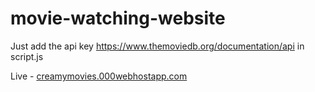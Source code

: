 # movie-watching-website

Just add the api key https://www.themoviedb.org/documentation/api in script.js


Live - [creamymovies.000webhostapp.com](https://creamymovies.000webhostapp.com/)
